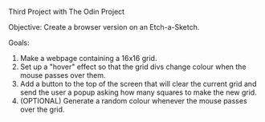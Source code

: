 Third Project with The Odin Project

Objective: Create a browser version on an Etch-a-Sketch.

Goals:
1. Make a webpage containing a 16x16 grid.
2. Set up a "hover" effect so that the grid divs change colour when the mouse passes over them.
3. Add a button to the top of the screen that will clear the current grid and send the user a popup asking how many squares to make the new grid.
4. (OPTIONAL) Generate a random colour whenever the mouse passes over the grid.